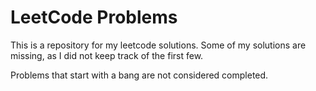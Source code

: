 # LeetCode Problems

This is a repository for my leetcode solutions. Some of my solutions are missing, as I did not keep track of the first few.

Problems that start with a bang are not considered completed.
